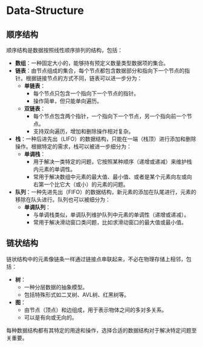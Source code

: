 # Data-Structure
## 顺序结构

顺序结构是数据按照线性顺序排列的结构，包括：

- **数组**：一种固定大小的，能够持有预定义数量类型数据项的集合。
- **链表**：由节点组成的集合，每个节点都包含数据部分和指向下一个节点的指针。根据链接节点的方式不同，链表可以进一步分为：
  - **单链表**：
    - 每个节点只包含一个指向下一个节点的指针。
    - 操作简单，但只能单向遍历。
  - **双链表**：
    - 每个节点包含两个指针，一个指向下一个节点，另一个指向前一个节点。
    - 支持双向遍历，增加和删除操作相对复杂。
- **栈**：一种后进先出（LIFO）的数据结构，只能在一端（栈顶）进行添加和删除操作。根据特定的需求，栈可以被进一步细分为：
  - **单调栈**：
    - 用于解决一类特定的问题，它按照某种顺序（递增或递减）来维护栈内元素的单调性。
    - 常用于解决数组中元素的最大值、最小值、或者是某个元素向左或向右第一个比它大（或小）的元素的问题。
- **队列**：一种先进先出（FIFO）的数据结构，新元素的添加在队尾进行，元素的移除在队头进行。队列也可以被细分为：
  - **单调队列**：
    - 与单调栈类似，单调队列维护队列中元素的单调性（递增或递减）。
    - 常用于解决滑动窗口类问题，比如求滑动窗口的最大值或最小值。

## 链状结构

链状结构中的元素像链条一样通过链接点串联起来，不必在物理存储上相邻，包括：

- **树**：
  - 一种分层数据的抽象模型。
  - 包括特殊形式如二叉树、AVL树、红黑树等。
- **图**：
  - 由节点（顶点）和边组成，用于表示物体之间的多对多关系。
  - 可以是有向或无向的。

每种数据结构都有其特定的用途和操作，选择合适的数据结构对于解决特定问题至关重要。
